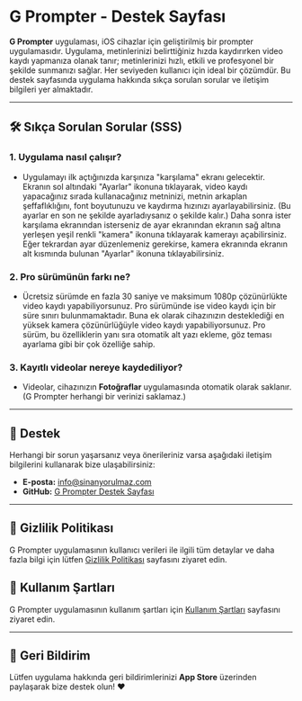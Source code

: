 # G Prompter - Destek Sayfası

**G Prompter** uygulaması, iOS cihazlar için geliştirilmiş bir prompter uygulamasıdır. Uygulama, metinlerinizi belirttiğiniz hızda kaydırırken video kaydı yapmanıza olanak tanır; metinlerinizi hızlı, etkili ve profesyonel bir şekilde sunmanızı sağlar. Her seviyeden kullanıcı için ideal bir çözümdür. Bu destek sayfasında uygulama hakkında sıkça sorulan sorular ve iletişim bilgileri yer almaktadır.

---

## 🛠️ Sıkça Sorulan Sorular (SSS)

### 1. **Uygulama nasıl çalışır?**
- Uygulamayı ilk açtığınızda karşınıza "karşılama" ekranı gelecektir. Ekranın sol altındaki "Ayarlar" ikonuna tıklayarak, video kaydı yapacağınız sırada kullanacağınız metninizi, metnin arkaplan şeffaflıklığını, font boyutunuzu ve kaydırma hızınızı ayarlayabilirsiniz. (Bu ayarlar en son ne şekilde ayarladıysanız o şekilde kalır.) Daha sonra ister karşılama ekranından isterseniz de ayar ekranından ekranın sağ altına yerleşen yeşil renkli "kamera" ikonuna tıklayarak kamerayı açabilirsiniz. Eğer tekrardan ayar düzenlemeniz gerekirse, kamera ekranında ekranın alt kısmında bulunan "Ayarlar" ikonuna tıklayabilirsiniz.

### 2. **Pro sürümünün farkı ne?**
- Ücretsiz sürümde en fazla 30 saniye ve maksimum 1080p çözünürlükte video kaydı yapabiliyorsunuz. Pro sürümünde ise video kaydı için bir süre sınırı bulunmamaktadır. Buna ek olarak cihazınızın desteklediği en yüksek kamera çözünürlüğüyle video kaydı yapabiliyorsunuz. Pro sürüm, bu özelliklerin yanı sıra otomatik alt yazı ekleme, göz teması ayarlama gibi bir çok özelliğe sahip.

### 3. **Kayıtlı videolar nereye kaydediliyor?**
- Videolar, cihazınızın **Fotoğraflar** uygulamasında otomatik olarak saklanır. (G Prompter herhangi bir verinizi saklamaz.)

---

## 📝 Destek

Herhangi bir sorun yaşarsanız veya önerileriniz varsa aşağıdaki iletişim bilgilerini kullanarak bize ulaşabilirsiniz:

- **E-posta:** info@sinanyorulmaz.com
- **GitHub:** [G Prompter Destek Sayfası](https://github.com/yorulmazsinan/g-prompter)

---

## 📜 Gizlilik Politikası

G Prompter uygulamasının kullanıcı verileri ile ilgili tüm detaylar ve daha fazla bilgi için lütfen [Gizlilik Politikası](https://github.com/yorulmazsinan/g-prompter/blob/dev/privacy-policy.md) sayfasını ziyaret edin.

## 📜 Kullanım Şartları

G Prompter uygulamasının kullanım şartları için [Kullanım Şartları](https://github.com/yorulmazsinan/g-prompter/blob/dev/terms-of-use.md) sayfasını ziyaret edin.

---

## 🌟 Geri Bildirim

Lütfen uygulama hakkında geri bildirimlerinizi **App Store** üzerinden paylaşarak bize destek olun! ❤️
